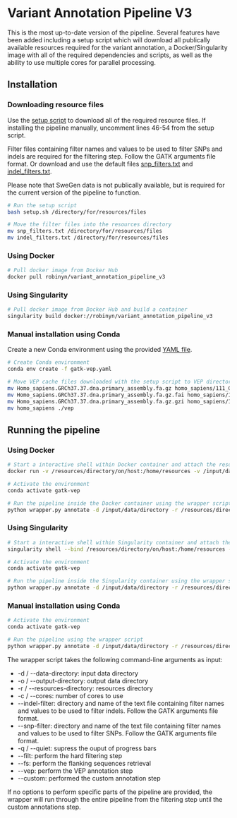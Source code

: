 # Variant Annotation Pipeline V3

This is the most up-to-date version of the pipeline. Several features have been added including a setup script which will download all publically available resources required for the variant annotation, a Docker/Singularity image with all of the required dependencies and scripts, as well as the ability to use multiple cores for parallel processing.

## Installation

### Downloading resource files

Use the [setup script](./setup.sh) to download all of the required resource files. If installing the pipeline manually, uncomment lines 46-54 from the setup script.

Filter files containing filter names and values to be used to filter SNPs and indels are required for the filtering step. Follow the GATK arguments file format. Or download and use the default files [snp_filters.txt](./filter_files/snp_filters.txt) and [indel_filters.txt](./filter_files/indel_filters.txt).

Please note that SweGen data is not publically available, but is required for the current version of the pipeline to function.

```sh
# Run the setup script
bash setup.sh /directory/for/resources/files

# Move the filter files into the resources directory
mv snp_filters.txt /directory/for/resources/files
mv indel_filters.txt /directory/for/resources/files
```

### Using Docker

```sh
# Pull docker image from Docker Hub
docker pull robinyn/variant_annotation_pipeline_v3
```

### Using Singularity

```sh
# Pull docker image from Docker Hub and build a container
singularity build docker://robinyn/variant_annotation_pipeline_v3
```

### Manual installation using Conda

Create a new Conda environment using the provided [YAML file](./gatk-vep.yaml).

```sh
# Create Conda environment
conda env create -f gatk-vep.yaml

# Move VEP cache files downloaded with the setup script to VEP directory
mv Homo_sapiens.GRCh37.37.dna.primary_assembly.fa.gz homo_sapiens/111_GRCh37
mv Homo_sapiens.GRCh37.37.dna.primary_assembly.fa.gz.fai homo_sapiens/111_GRCh37
mv Homo_sapiens.GRCh37.37.dna.primary_assembly.fa.gz.gzi homo_sapiens/111_GRCh37
mv homo_sapiens ./vep
```

## Running the pipeline

### Using Docker

```sh
# Start a interactive shell within Docker container and attach the resources, input data, output directories as volumes
docker run -v /resources/directory/on/host:/home/resources -v /input/data/directory/on/host:/home/data -v /output/directory/on/host:/home/output -it robinyn/variant_annotation_pipeline_v3

# Activate the environment
conda activate gatk-vep

# Run the pipeline inside the Docker container using the wrapper script
python wrapper.py annotate -d /input/data/directory -r /resources/directory -o /output/directory -c number_of_cores
```

### Using Singularity

```sh
# Start a interactive shell within Singularity container and attach the resources, input data, output directories as volumes
singularity shell --bind /resources/directory/on/host:/home/resources -bind /input/data/directory/on/host:/home/data -bind /output/directory/on/host:/home/output variant_annotation_pipeline_v3_latest.sif

# Activate the environment
conda activate gatk-vep

# Run the pipeline inside the Singularity container using the wrapper script
python wrapper.py annotate -d /input/data/directory -r /resources/directory -o /output/directory -c number_of_cores
```

### Manual installation using Conda

```sh
# Activate the environment
conda activate gatk-vep

# Run the pipeline using the wrapper script
python wrapper.py annotate -d /input/data/directory -r /resources/directory -o /output/directory -c number_of_cores
```

The wrapper script takes the following command-line arguments as input:
* -d / --data-directory: input data directory
* -o / --output-directory: output data directory
* -r / --resources-directory: resources directory
* -c / --cores: number of cores to use
* --indel-filter: directory and name of the text file containing filter names and values to be used to filter indels. Follow the GATK arguments file format.
* --snp-filter: directory and name of the text file containing filter names and values to be used to filter SNPs. Follow the GATK arguments file format.
* -q / --quiet: supress the ouput of progress bars
* --filt: perform the hard filtering step
* --fs: perform the flanking sequences retrieval
* --vep: perform the VEP annotation step
* --custom: performed the custom annotation step

If no options to perform specific parts of the pipeline are provided, the wrapper will run through the entire pipeline from the filtering step until the custom annotations step.